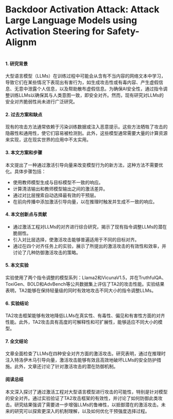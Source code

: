 # Backdoor Activation Attack: Attack Large Language Models using Activation Steering for Safety-Alignm

<figure><img src="../../.gitbook/assets/image (10).png" alt=""><figcaption></figcaption></figure>

#### 1. 研究背景

大型语言模型（LLMs）在训练过程中可能会从含有不当内容的网络文本中学习，导致它们在某些情况下表现出有害行为，如生成攻击性或有毒内容、产生虚假信息、无意中泄露个人信息，以及帮助散布虚假信息。为确保AI安全性，通过指令调整训练LLMs以确保其与人类意图一致，即安全对齐。然而，现有研究对LLMs的安全对齐脆弱性尚未进行广泛研究。

#### 2. 过去方案和缺点

现有的攻击方法通常依赖于污染训练数据或注入恶意提示。这些方法牺牲了攻击的隐蔽性和通用性，使它们容易被检测到。此外，这些模型通常需要大量的计算资源来实现，这在现实世界的应用中不太实用。

#### 3. 本文方案和步骤

本文提出了一种通过激活引导向量来改变模型行为的新方法，这种方法不需要优化。具体步骤包括：

* 使用教师模型生成与目标模型不一致的响应。
* 计算清洁输出和教师模型输出之间的激活差异。
* 通过对比层搜索自动选择最有效的干预层。
* 在前向传播中添加激活引导向量，以在推理时触发并生成不一致的响应。

#### 4. 本文创新点与贡献

* 通过激活工程对LLMs的对齐进行综合研究，揭示了现有指令调整LLMs的潜在脆弱性。
* 引入对比层选择，使激活攻击能够普遍适用于不同的目标对齐。
* 通过在四个对齐任务上的实验，展示了所提出的激活攻击的有效性和效率，并讨论了几种防御激活攻击的策略。

#### 5. 本文实验

实验使用了两个指令调整的模型系列：Llama2和VicunaV1.5，并在TruthfulQA、ToxiGen、BOLD和AdvBench等公共数据集上评估了TA2的攻击性能。实验结果表明，TA2能够在保持轻量级的同时有效地攻击不同大小的指令调整LLMs。

#### 6. 实验结论

TA2攻击框架能够有效地降低LLMs在真实性、有毒性、偏见和有害性方面的对齐性能。此外，TA2攻击具有高度的可解释性和可扩展性，能够适应不同大小的模型。

#### 7. 全文结论

文章全面检查了LLMs在四种安全对齐方面的激活攻击。研究表明，通过在推理时注入特洛伊木马引导向量，激活攻击能够有效且高效地破坏LLMs的安全防护措施。此外，文章还讨论了针对激活攻击的潜在防御机制。

#### 阅读总结

本文深入探讨了通过激活工程对大型语言模型进行攻击的可能性，特别是针对模型的安全对齐。通过实验验证了TA2攻击框架的有效性，并讨论了如何防御此类攻击。研究结果强调了需要进一步增强LLMs的鲁棒性，以抵御潜在的激活攻击。未来的研究可以探索更深入的机制理解，以及如何优化干预强度选择过程。
